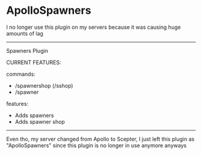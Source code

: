 # ApolloSpawners

I no longer use this plugin on my servers because it was causing huge amounts of lag

--------------------------------

Spawners Plugin

CURRENT FEATURES:

commands:
- /spawnershop (/sshop)
- /spawner

features:

- Adds spawners
- Adds spawner shop

--------------------------------

Even tho, my server changed from Apollo to Scepter, I just left this plugin as "ApolloSpawners" since this plugin is no longer in use anymore anyways
